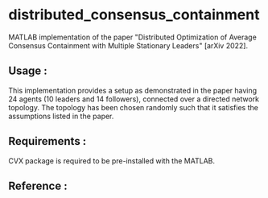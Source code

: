 # distributed_consensus_containment
MATLAB implementation of the paper "Distributed Optimization of Average Consensus Containment with Multiple Stationary Leaders" [arXiv 2022].

## Usage : 

This implementation provides a setup as demonstrated in the paper having 24 agents (10 leaders and 14 followers), connected over a directed network topology. The topology has been chosen randomly such that it satisfies the assumptions listed in the paper.

## Requirements :

CVX package is required to be pre-installed with the MATLAB.

## Reference : 


